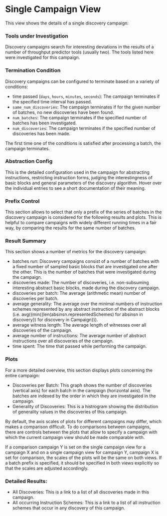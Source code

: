 # Single Campaign View

This view shows the details of a single discovery campaign:

### Tools under Investigation
Discovery campaigns search for interesting deviations in the results of a number of throughput predictor tools (usually two).
The tools listed here were investigated for this campaign.

### Termination Condition
Discovery campaigns can be configured to terminate based on a variety of conditions:

  - time passed (`days`, `hours`, `minutes`, `seconds`): The campaign terminates if the specified time interval has passed.
  - `same_num_discoveries`: The campaign terminates if for the given number of batches, no new discoveries have been found.
  - `num_batches`: The campaign terminates if the specified number of batches has been investigated.
  - `num_discoveries`: The campaign terminates if the specified number of discoveries has been made.

The first time one of the conditions is satisfied after processing a batch, the campaign terminates.

### Abstraction Config

This is the detailed configuration used in the campaign for abstracting instructions, restricting instruction forms, judging the interestingness of basic blocks and general parameters of the discovery algorithm.
Hover over the individual entries to see a short documentation of their meaning.

### Prefix Control

This section allows to select that only a prefix of the series of batches in the discovery campaign is considered for the following results and plots.
This is helpful to compare campaigns with widely different running times in a fair way, by comparing the results for the same number of batches.

### Result Summary

This section shows a number of metrics for the discovery campaign:

  - batches run: Discovery campaigns consist of a number of batches with a fixed number of sampled basic blocks that are investigated one after the other.
    This is the number of batches that were investigated during the campaign.
  - discoveries made: The number of discoveries, i.e. non-subsuming interesting abstract basic blocks, made during the discovery campaign.
  - discoveries per batch: The average (arithmetic mean) number of discoveries per batch.
  - average generality: The average over the minimal numbers of instruction schemes represented by any abstract instruction of the abstract blocks (i.e. avg({min({len(absinsn.representedSchemes) for absinsn in discovery}) for discovery in Campaign})).
  - average witness length: The average length of witnesses over all discoveries of the campaign.
  - average number of instructions: The average number of abstract instructions over all discoveries of the campaign.
  - time spent: The time that passed while performing the campaign.

### Plots

For a more detailed overview, this section displays plots concerning the entire campaign:

  - Discoveries per Batch: This graph shows the number of discoveries (vertical axis) for each batch in the campaign (horizontal axis).
  The batches are indexed by the order in which they are investigated in the campaign.
  - Generality of Discoveries: This is a histrogram showing the distribution of generality values in the discoveries of this campaign.

By default, the axis scales of plots for different campaigns may differ, which makes a comparison difficult.
To do comparisons between campaigns, there are controls between the plots that allow to specify a campaign with which the current campaign view should be made comparable with.

If a comparison campaign Y is set on the single campaign view for a campaign X and on a single campaign view for campaign Y, campaign X is set for comparison, the scales of the plots will be the same on both views.
If a batch prefix is specified, it should be specified in both views explicitly so that the scales are adjusted accordingly.

### Detailed Results:
  - All Discoveries: This is a link to a list of all discoveries made in this campaign.
  - All occurring Instruction Schemes: This is a link to a list of all instruction schemes that occur in any discovery of this campaign.

